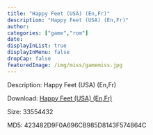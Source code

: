 ```yaml
---
title: "Happy Feet (USA) (En,Fr)"
description: "Happy Feet (USA) (En,Fr)"
author: 
categories: ["game","rom"]
date: 
displayInList: true
displayInMenu: false
dropCap: false
featuredImage: /img/miss/gamemiss.jpg
---
```


Description: Happy Feet (USA) (En,Fr)

Download: <a style="text-decoration:underline;" href="https://mega.nz/#!bHJyxQiJ!DHurP9uiu7ggCnxu-gCJzyl8-J9jJ0A1WFFDXHNRAsI" target = "_blank" rel = "nofollow" > Happy Feet (USA) (En,Fr)</a>

Size: 33554432

MD5: 423482D9F0A696CB985D8143F574864C

